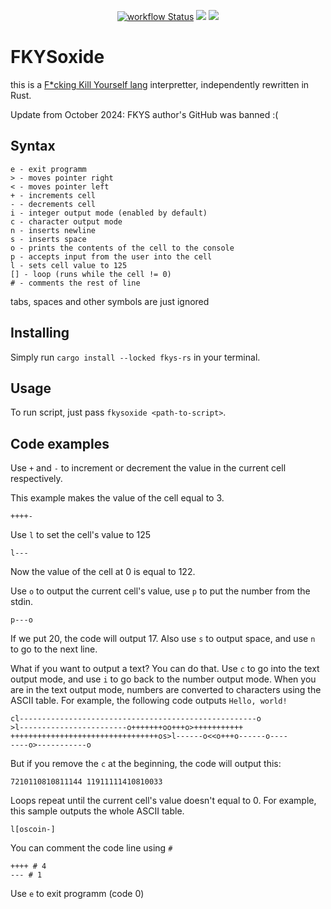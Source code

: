 <p align="center">
  <a title="GitHub Actions" href="https://github.com/ognevnydemon/fkys-rs/actions"><img alt="workflow Status" src="https://img.shields.io/github/actions/workflow/status/ognevnydemon/fkys-rs/ci.yml?branch=master&longCache=true&style=flat-square&label=build&logo=github"></a><!--
  -->
  <a title="Crate" href="https://crates.io/crates/fkys-rs"><img src="https://img.shields.io/crates/v/fkys-rs.svg?style=flat-square"></a><!--
  -->
  <a title="WTFPL license" href="https://github.com/ognevnydemon/fkys-rs/blob/master/LICENSE"><img src="https://img.shields.io/badge/License-WTFPL-red.svg?style=flat-square"></a><!--
  -->
</p>

# FKYSoxide

this is a [F\*cking Kill Yourself lang](https://github.com/eleoelo/fkys) interpretter, independently
rewritten in Rust.

Update from October 2024: FKYS author's GitHub was banned :(

## Syntax

```
e - exit programm
> - moves pointer right
< - moves pointer left
+ - increments cell
- - decrements cell
i - integer output mode (enabled by default)
c - character output mode
n - inserts newline
s - inserts space
o - prints the contents of the cell to the console
p - accepts input from the user into the cell
l - sets cell value to 125
[] - loop (runs while the cell != 0)
# - comments the rest of line
```

tabs, spaces and other symbols are just ignored

## Installing

Simply run `cargo install --locked fkys-rs` in your terminal.

## Usage

To run script, just pass `fkysoxide <path-to-script>`.

## Code examples

Use `+` and `-` to increment or decrement the value in the current cell respectively.

This example makes the value of the cell equal to 3.

```
++++-
```

Use `l` to set the cell's value to 125

```
l---
```

Now the value of the cell at 0 is equal to 122.

Use `o` to output the current cell's value, use `p` to put the number from the stdin.

```
p---o
```

If we put 20, the code will output 17. Also use `s` to output space, and use `n` to go to the next
line.

What if you want to output a text? You can do that. Use `c` to go into the text output mode, and use
`i` to go back to the number output mode. When you are in the text output mode, numbers are
converted to characters using the ASCII table. For example, the following code outputs `Hello,
world!`

```
cl-----------------------------------------------------o
>l------------------------o+++++++oo+++o>+++++++++++
+++++++++++++++++++++++++++++++++os>l------o<<o+++o------o----
----o>-----------o
```

But if you remove the `c` at the beginning, the code will output this:

```
7210110810811144 11911111410810033
```

Loops repeat until the current cell's value doesn't equal to 0. For example, this sample outputs the
whole ASCII table.

```
l[oscoin-]
```

You can comment the code line using `#`

```
++++ # 4
--- # 1
```

Use `e` to exit programm (code 0)
